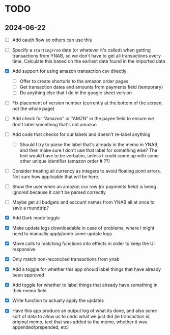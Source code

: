 # TODO

## 2024-06-22

- [ ] Add oauth flow so others can use this
- [ ] Specify a `startingFrom` date (or whatever it's called) when getting transactions from YNAB, so we don't have to get all transactions every time. Calculate this based on the earliest date found in the imported data
- [x] Add support for using amazon transaction csv directly
  - [ ] Offer to create shorturls to the amazon order pages
  - [ ] Get transaction dates and amounts from payments field (temporary)
  - [ ] Do anything else that I do in the google sheet version
- [ ] Fix placement of version number (currently at the bottom of the screen, not the whole page)
- [ ] Add check for "Amazon" or "AMZN" in the payee field to ensure we don't label something that's not amazon
- [ ] Add code that checks for our labels and doesn't re-label anything
  - [ ] Should I try to parse the label that's already in the memo in YNAB, and then make sure I don't use that label for something else? The text would have to be verbatim, unless I could come up with some other unique identifier (amazon order # ??)
- [ ] Consider treating all currency as integers to avoid floating point errors. Not sure how applicable that will be here.
- [ ] Show the user when an amazon csv row (or payments field) is being ignored because it can't be parsed correctly
- [ ] Maybe get all budgets and account names from YNAB all at once to save a roundtrip?

- [x] Add Dark mode toggle
- [x] Make update logs downloadable in case of problems, where I might need to manually apply/undo some update logs
- [x] Move calls to matching functions into effects in order to keep the UI responsive
- [x] Only match non-reconciled transactions from ynab
- [x] Add a toggle for whether this app should label things that have already been approved
- [x] Add toggle for whether to label things that already have something in their memo field
- [x] Write function to actually apply the updates
- [x] Have this app produce an output log of what its done, and also some sort of data to allow us to undo what we just did (ie transaction id, original memo, text that was added to the memo, whether it was appended/prepended, etc)
